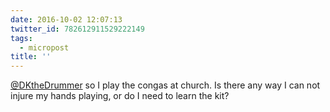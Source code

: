 ```yaml
---
date: 2016-10-02 12:07:13
twitter_id: 782612911529222149
tags:
  - micropost
title: ''
---
```


[@DKtheDrummer](https://twitter.com/DKtheDrummer) so I play the congas at church. Is there any way I can not injure my hands playing, or do I need to learn the kit?
